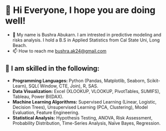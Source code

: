 # 👋 Hi Everyone, I hope you are doing well! 
- 👀 My name is Bushra Abukarn. I am intrested in predictive modeling and risks analysis. I hold a B.S in Applied Statistics from Cal State Uni, Long Beach. 
- 📫 How to reach me bushra.ak24@gmail.com 

## 🌱 I am skilled in the following: 
- **Programming Languages:**
  Python (Pandas, Matplotlib, Seaborn, Scikit-Learn), SQL( Window, CTE, Join), R, SAS.
- **Data Visualization:**
  Excel (XLOOKUP, VLOOKUP, PivotTables, SUMIFS), Tableau, Power BI(DAX). 
- **Machine Learning Algorithms:**
  Supervised Learning (Linear, Logistic, Decision Trees), Unsupervised Learning (PCA, Clustering), Model Evaluation, Feature Engineering.
- **Statistical Analysis:**
  Hypothesis Testing, ANOVA, Risk Assessment, Probability Distribution, Time-Series Analysis, Naïve Bayes, Regression.
